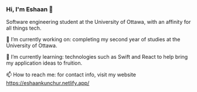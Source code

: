### Hi, I'm Eshaan 👋

Software engineering student at the University of Ottawa, with an affinity for all things tech.

🔭 I’m currently working on: completing my second year of studies at the University of Ottawa.

🌱 I’m currently learning: technologies such as Swift and React to help bring my application ideas to fruition.

📫 How to reach me: for contact info, visit my website https://eshaankunchur.netlify.app/

<!--
**EshaanK8/EshaanK8** is a ✨ _special_ ✨ repository because its `README.md` (this file) appears on your GitHub profile.

Here are some ideas to get you started:

- 🔭 I’m currently working on ...
- 🌱 I’m currently learning ...
- 👯 I’m looking to collaborate on ...
- 🤔 I’m looking for help with ...
- 💬 Ask me about ...
- 📫 How to reach me: ...
- 😄 Pronouns: ...
- ⚡ Fun fact: ...
-->
